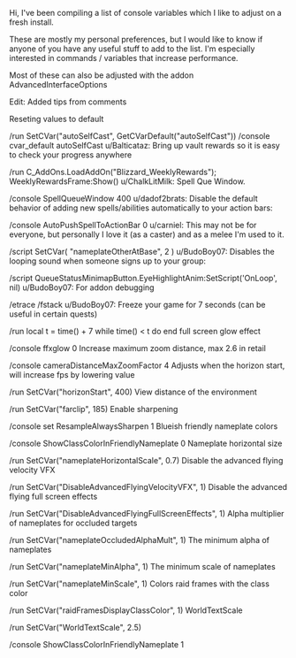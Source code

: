 Hi, I've been compiling a list of console variables which I like to adjust on a fresh install.

These are mostly my personal preferences, but I would like to know if anyone of you have any useful stuff to add to the list. I'm especially interested in commands / variables that increase performance.

Most of these can also be adjusted with the addon AdvancedInterfaceOptions

Edit: Added tips from comments

Reseting values to default

/run SetCVar("autoSelfCast", GetCVarDefault("autoSelfCast"))
/console cvar_default autoSelfCast
u/Balticataz: Bring up vault rewards so it is easy to check your progress anywhere

/run C_AddOns.LoadAddOn("Blizzard_WeeklyRewards"); WeeklyRewardsFrame:Show()
u/ChalkLitMilk: Spell Que Window.

/console SpellQueueWindow 400
u/dadof2brats: Disable the default behavior of adding new spells/abilities automatically to your action bars:

/console AutoPushSpellToActionBar 0
u/carniel: This may not be for everyone, but personally I love it (as a caster) and as a melee I'm used to it.

/script SetCVar( "nameplateOtherAtBase", 2 )
u/BudoBoy07: Disables the looping sound when someone signs up to your group:

/script QueueStatusMinimapButton.EyeHighlightAnim:SetScript('OnLoop', nil)
u/BudoBoy07: For addon debugging

/etrace
/fstack
u/BudoBoy07: Freeze your game for 7 seconds (can be useful in certain quests)

/run local t = time() + 7 while time() < t do end
full screen glow effect

/console ffxglow 0
Increase maximum zoom distance, max 2.6 in retail

/console cameraDistanceMaxZoomFactor 4
Adjusts when the horizon start, will increase fps by lowering value

/run SetCVar("horizonStart", 400)
View distance of the environment

/run SetCVar("farclip", 185)
Enable sharpening

/console set ResampleAlwaysSharpen 1
Blueish friendly nameplate colors

/console ShowClassColorInFriendlyNameplate 0
Nameplate horizontal size

/run SetCVar("nameplateHorizontalScale", 0.7)
Disable the advanced flying velocity VFX

/run SetCVar("DisableAdvancedFlyingVelocityVFX", 1)
Disable the advanced flying full screen effects

/run SetCVar("DisableAdvancedFlyingFullScreenEffects", 1)
Alpha multiplier of nameplates for occluded targets

/run SetCVar("nameplateOccludedAlphaMult", 1)
The minimum alpha of nameplates

/run SetCVar("nameplateMinAlpha", 1)
The minimum scale of nameplates

/run SetCVar("nameplateMinScale", 1)
Colors raid frames with the class color

/run SetCVar("raidFramesDisplayClassColor", 1)
WorldTextScale

/run SetCVar("WorldTextScale", 2.5)


/console ShowClassColorInFriendlyNameplate 1
